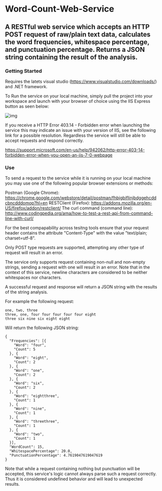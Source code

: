 # Word-Count-Web-Service
## A RESTful web service which accepts an HTTP POST request of raw/plain text data, calculates the word frequencies, whitespace percentage, and punctuation percentage. Returns a JSON string containing the result of the analysis.

### Getting Started
Requires the latets visual studio (https://www.visualstudio.com/downloads/) and .NET framework.

To Run the service on your local machine, simply pull the project into your workspace and launch with your browser of choice using the IIS Express button as seen below:

![img](https://i.imgur.com/i8M8m6R.png)

If you receive a HTTP Error 403.14 - Forbidden error when launching the service this may indicate an issue with your version of IIS, see the following link for a possible resolution. Regardless the service will still be able to accept requests and respond correctly.

https://support.microsoft.com/en-us/help/942062/http-error-403-14-forbidden-error-when-you-open-an-iis-7-0-webpage

### Use
To send a request to the service while it is running on your local machine you may use one of the following popular browser extensions or methods:

Postman (Google Chrome): https://chrome.google.com/webstore/detail/postman/fhbjgbiflinjbdggehcddcbncdddomop?hl=en
RESTClient (Firefox): https://addons.mozilla.org/en-US/firefox/addon/restclient/
The curl command (command line): http://www.codingpedia.org/ama/how-to-test-a-rest-api-from-command-line-with-curl/

For the best compapability across tesitng tools ensure that your request header contains the attribute "Content-Type" with the value "text/plain; charset=utf-8".

Only POST type requests are supported, attempting any other type of request will result in an error.

The service only supports request containing non-null and non-empty strings, sending a request with one will result in an error. Note that in the context of this service, newline characters are considered to be neither whitespaces nor characters.

A successful request and response will return a JSON string with the results of the string analysis.

For example the following request:

```
one, two, three
three, one, four four four four four eight
three six nine six eight eight
```

Will return the following JSON string:

```
{
  "Frequencies": [{
    "Word": "four",
    "Count": 5
  }, {
    "Word": "eight",
    "Count": 2
  }, {
    "Word": "one",
    "Count": 2
  }, {
    "Word": "six",
    "Count": 2
  }, {
    "Word": "eightthree",
    "Count": 1
  }, {
    "Word": "nine",
    "Count": 1
  }, {
    "Word": "threethree",
    "Count": 1
  }, {
    "Word": "two",
    "Count": 1
  }],
  "WordCount": 15,
  "WhitespacePercentage": 20.0,
  "PunctuationPercentage": 4.7619047619047619
}
```

Note that while a request containing nothing but punctuation will be accepted, this service's logic cannot always parse such a request correctly. Thus it is considered undefined behavior and will lead to unexpected results.
